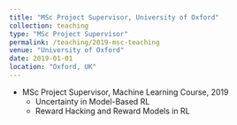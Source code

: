 ```yaml
---
title: "MSc Project Supervisor, University of Oxford"
collection: teaching
type: "MSc Project Supervisor"
permalink: /teaching/2019-msc-teaching
venue: "University of Oxford"
date: 2019-01-01
location: "Oxford, UK"
---
```


* MSc Project Supervisor, Machine Learning Course, 2019
  * Uncertainty in Model-Based RL
  * Reward Hacking and Reward Models in RL